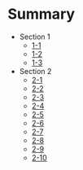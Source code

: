 # Summary

* Section 1
    - [1-1](1-1.md) 
    - [1-2](1-2.md) 
    - [1-3](1-3.md) 
* Section 2
    - [2-1](2-1.md) 
    - [2-2](2-2.md) 
    - [2-3](2-3.md) 
    - [2-4](2-4.md) 
    - [2-5](2-5.md) 
    - [2-6](2-6.md) 
    - [2-7](2-7.md) 
    - [2-8](2-8.md) 
    - [2-9](2-9.md) 
    - [2-10](2-10.md) 
